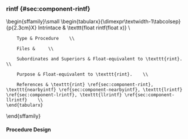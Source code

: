 ### rintf {#sec:component-rintf}

\begin{sffamily}\small
	\begin{tabularx}{\dimexpr\textwidth-1\tabcolsep}{p{2.3cm}X}
		Intrintace       & \texttt{float rintf(float x)} \\ 
		
		Type & Procedure    \\ 
		
		Files &     \\ 
		
		Subordinates and Superiors & Float-equivalent to \texttt{rint}.    \\ 
		
		Purpose & Float-equivalent to \texttt{rint}.    \\ 
		
		References & \texttt{rint} \ref{sec:component-rint}, \texttt{nearbyintf} \ref{sec:component-nearbyintf}, \texttt{lrintf} \ref{sec:component-lrintf}, \texttt{llrintf} \ref{sec:component-llrintf}    \\ 
	\end{tabularx}
\end{sffamily}

#### Procedure Design
